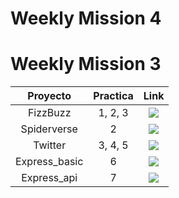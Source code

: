 # Weekly Mission 4

# Weekly Mission 3

  | Proyecto | Practica | Link |
|:---:|:---:|:---:|
| FizzBuzz | 1, 2, 3 | <a href="https://github.com/xian145/FizzBuzz" target="_blank"><img src="https://img.shields.io/badge/🔗link-PRACTICA1-blue?style=for-the-badge"></a> |
| Spiderverse | 2 | <a href="https://github.com/xian145/spiderverse" target="_blank"><img src="https://img.shields.io/badge/🔗link-PRACTICA2-blue?style=for-the-badge"></a> |
| Twitter | 3, 4, 5 |<a href="https://github.com/xian145/Twitter" target="_blank"><img src="https://img.shields.io/badge/🔗link-PRACTICA3-blue?style=for-the-badge"></a> |
| Express_basic | 6 |<a href="https://github.com/xian145/Express_basic" target="_blank"><img src="https://img.shields.io/badge/🔗link-PRACTICA4-blue?style=for-the-badge"></a> |
| Express_api | 7 |<a href="https://github.com/xian145/Express_api" target="_blank"><img src="https://img.shields.io/badge/🔗link-PRACTICA5-blue?style=for-the-badge"></a> |
